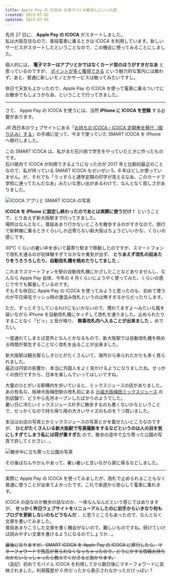 ```yaml
---
title: Apple Pay の ICOCA を使うべくお散歩しにいった話
created: 2023-07-02
updated: 2023-07-05
---
```


先月 27 日に、 **Apple Pay の ICOCA** がスタートしました。  
私は大阪在住なので、普段電車に乗るときは ICOCA を利用しています。新しいサービスがスタートしたということなので、この機会に使ってみることにしました。

個人的には、 **電子マネーはアプリとかではなくカード型のほうがすきだなあ** と思っているのですが、 [ポイントが多く獲得できる](https://www.jr-odekake.net/icoca/applepay/j-westcard/) という魅力的な案内には敵わず。あと、普通に新しいモノとかサービスは触ってみたいですし。

休日で天気もよかったので、Apple Pay の ICOCA を使って電車に乗るついでにお散歩でもしようかなあ、ということで行ってきました。

---

さて、 Apple Pay の ICOCA を使うには、当然 **iPhone に ICOCA を登録** する必要があります。

JR 西日本のウェブサイトにある「[お持ちの ICOCA・ICOCA 定期券を移行（取り込み）する](https://www.jr-odekake.net/icoca/applepay/start/pass_transition/)」の手順に従って、今まで使っていた SMART ICOCA を iPhone へ移行しました。

この SMART ICOCA は、私がまだ石川県で学生をやっていたときに作ったものです。  
石川県内で ICOCA が利用できるようになったのが 2017 年と比較的最近のことなので、私が持っている SMART ICOCA もせいぜい 5、6 年ほどしか使っていません。が、それでも「うっすらと通学定期の印字が見えるなあ、このカードで学校に通ってたんだなあ」みたいな思い出があるわけで、なんとなく寂しさがありました。

![ICOCA アプリと SMART ICOCA の写真](3e669128-0b5c-4643-f7f4-f425427e2f00)

**ICOCA を iPhone に設定し終わったのであとは実際に使うだけ！** ということで、とりあえず新大阪駅まで行ってきました。  
場所はなんとなく。普段あまり行かないところを散歩するのがすきなので、旅行で新幹線に乗るときくらいしか近寄らない新大阪はちょうどいいかな、くらいの感じです。

30℃ くらいの暑い中を歩いて最寄り駅まで移動したのですが、スマートフォンで改札を通るのが初体験すぎてなかなか勇気が出ず、 **とりあえず改札の前あたりをうろうろしたり、自動改札機を眺めたりしてました** 。

これまでスマートフォンを駅の自動改札機にかざしたことなどありませんし、なんなら Apple Pay 自体、今年の 4 月くらいにようやく使ってみた、くらいの感じで今でも緊張しているのです。  
そもそも休日に Apple Pay の ICOCA を使ってみようと思ったのも、初めて使うのが平日帰宅ラッシュ時の激混み改札というのは怖すぎるからだったりします。

ただ、ずっとそうしているわけにもいかないので、慣れてますよ～みたいな風を装いながら iPhone を自動改札機にタッチして改札を通りました。止められたりすることなく「ピッ」と音が鳴り、 **無事改札内へ入ることが出来ました** 。めでたい。

一度通れてしまえば意外となんとかなるもので、新大阪駅では自動改札機を眺める時間が発生することなく改札を出ることが出来ました。

新大阪駅は観光客らしきひとがたくさんいて、海外から来られたかたも多く見られました。  
最近は円安の影響か、本当に外国人をよく見かけるようになりましたね。せっかくの旅行ですから、日本を楽しんでいってほしいですね。

大量のひとがいる駅構内を歩いていると、ミックスジュースの店がありました。あの有名な、阪神大阪梅田駅の改札前にある [元祖大阪梅田ミックスジュース](https://mix-juice-ai-sakai.com/ud-index/) の別店舗で、どうやら先月オープンしたばかりのようでした。  
暑い日に冷たいミックスジュース片手に散歩するのも悪くないかなということで、せっかくなので持ち帰り用の大きいサイズのものを 1 つ買いました。

本当はお店の写真とかミックスジュースの写真とかを載せたいところなのですが、 **ひとがたくさんいる新大阪駅で写真撮影をするなどというのは人の目を気にしすぎてしまう私には荷が重すぎた** ので、散歩の途中で立ち寄った公園の写真で許してください…。

![散歩中に立ち寄った公園の写真](b5b6ccb0-c115-4fb2-13d2-7dc51cf8bc00)

その後はなんやかんやあって、暑い暑いと言いながら家に帰るなどしました。

---

実際に Apple Pay の ICOCA を使ってみましたが、改札で止められることもなく普通に使うことが出来てよかったです。これで来週から安心して電車に乗れます。

ICOCA の話なのか散歩の話なのか、一体なんなんだという感じではありますが、 **せっかく昨日ウェブサイトをリニューアルしたのに初手からいきなり何もブログを更新しないのもどうなんだ** 、と思うところもあったので、なんとなく文章を書いてみました。  
普段あまりこうした文章を書く機会がないので、難しいものですね。続けていけば読みやすい文章を書けるようになるのでしょうか…。

~~最後になりますが、SMART ICOCA を Apple Pay の ICOCA に移行したら、マネーフォワードで残高が見られなくなっちゃったので、どうにかする情報お持ちのかたいらっしゃったら教えてくださると助かります。~~  
（追記）初めてモバイル ICOCA を利用してから数日後にマネーフォワードに反映されました。利用履歴が 0 件だったから表示されなかっただけっぽい？
